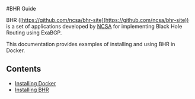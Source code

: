 #BHR Guide

BHR ([https://github.com/ncsa/bhr-site](https://github.com/ncsa/bhr-site)) is a set of applications developed by [NCSA](https://github.com/ncsa) for implementing Black Hole Routing using ExaBGP.

This documentation provides examples of installing and using BHR in Docker.

## Contents
* [Installing Docker](docker_install.md)
* [Installing BHR](bhr_install.md)
